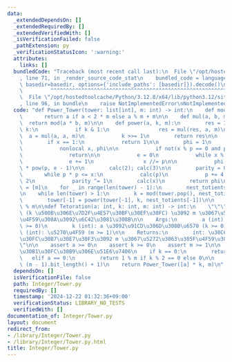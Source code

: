 ```yaml
---
data:
  _extendedDependsOn: []
  _extendedRequiredBy: []
  _extendedVerifiedWith: []
  _isVerificationFailed: false
  _pathExtension: py
  _verificationStatusIcon: ':warning:'
  attributes:
    links: []
  bundledCode: "Traceback (most recent call last):\n  File \"/opt/hostedtoolcache/Python/3.12.8/x64/lib/python3.12/site-packages/onlinejudge_verify/documentation/build.py\"\
    , line 71, in _render_source_code_stat\n    bundled_code = language.bundle(stat.path,\
    \ basedir=basedir, options={'include_paths': [basedir]}).decode()\n          \
    \         ^^^^^^^^^^^^^^^^^^^^^^^^^^^^^^^^^^^^^^^^^^^^^^^^^^^^^^^^^^^^^^^^^^^^^^^^^^^^^^^^^\n\
    \  File \"/opt/hostedtoolcache/Python/3.12.8/x64/lib/python3.12/site-packages/onlinejudge_verify/languages/python.py\"\
    , line 96, in bundle\n    raise NotImplementedError\nNotImplementedError\n"
  code: "def Power_Tower(tower: list[int], m: int) -> int:\n    def mod(a, m):\n \
    \       return a if a < 2 * m else a % m + m\n\n    def mul(a, b, m):\n      \
    \  return mod(a * b, m)\n\n    def power(a, k, m):\n        res = 1\n        while\
    \ k:\n            if k & 1:\n                res = mul(res, a, m)\n          \
    \  a = mul(a, a, m)\n            k >>= 1\n        return res\n\n    def totient(x):\n\
    \        if x == 1:\n            return 1\n\n        phi = 1\n        def calc(p):\n\
    \            nonlocal x, phi\n\n            if not(x % p == 0 and p != 1):\n \
    \               return\n\n            e = 0\n            while x % p == 0:\n \
    \               e += 1\n                x //= p\n\n            phi *= (p - 1)\
    \ * pow(p, e - 1)\n\n        calc(2); calc(3)\n\n        parity = 0; p = 5\n \
    \       while p * p <= x:\n            calc(p)\n            p += 4 if parity else\
    \ 2\n            parity ^= 1\n        calc(x)\n        return phi\n\n    nest_totients\
    \ = [m]\n    for _ in range(len(tower) - 1):\n        nest_totients.append(totient(nest_totients[-1]))\n\
    \n    while len(tower) > 1:\n        k = mod(tower.pop(), nest_totients.pop())\n\
    \        tower[-1] = power(tower[-1], k, nest_totients[-1])\n\n    return tower[0]\
    \ % m\n\ndef Tetoration(a: int, k: int, m: int) -> int:\n    \"\"\" a^(a^(a^(...^a)))\
    \ (k \u500B\u306E\u7D2F\u4E57\u30BF\u30EF\u30FC) \u3092 m \u3067\u5272\u3063\u305F\
    \u4F59\u308A\u3092\u6C42\u3081\u308B\n\n    Args:\n        a (int): \u5E95 (a\
    \ >= 0)\n        k (int): a \u3092\u91CD\u306D\u308B\u6570 (k >= 0)\n        m\
    \ (int): \u5270\u4F59 (m >= 1)\n\n    Returns:\n        int: \u30C6\u30C8\u30EC\
    \u30FC\u30B7\u30E7\u30F3\u3092 m \u3067\u5272\u3063\u305F\u4F59\u308A\n    \"\"\
    \"\n\n    assert a >= 0\n    assert k >= 0\n    assert m >= 1\n\n    # \u4F8B\u5916\
    \u30B1\u30FC\u30B9\u306E\u51E6\u7406\n    if k == 0:\n        return 1 % m\n \
    \   elif a == 0:\n        return 1 % m if k % 2 == 0 else 0\n\n    k = min(k,\
    \ (m - 1).bit_length() + 1)\n    return Power_Tower([a] * k, m)\n"
  dependsOn: []
  isVerificationFile: false
  path: Integer/Tower.py
  requiredBy: []
  timestamp: '2024-12-22 01:32:36+09:00'
  verificationStatus: LIBRARY_NO_TESTS
  verifiedWith: []
documentation_of: Integer/Tower.py
layout: document
redirect_from:
- /library/Integer/Tower.py
- /library/Integer/Tower.py.html
title: Integer/Tower.py
---
```

